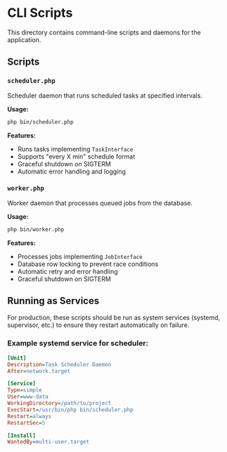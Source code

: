 # CLI Scripts

This directory contains command-line scripts and daemons for the application.

## Scripts

### `scheduler.php`
Scheduler daemon that runs scheduled tasks at specified intervals.

**Usage:**
```bash
php bin/scheduler.php
```

**Features:**
- Runs tasks implementing `TaskInterface`
- Supports "every X min" schedule format
- Graceful shutdown on SIGTERM
- Automatic error handling and logging

### `worker.php` 
Worker daemon that processes queued jobs from the database.

**Usage:**
```bash
php bin/worker.php
```

**Features:**
- Processes jobs implementing `JobInterface`
- Database row locking to prevent race conditions
- Automatic retry and error handling
- Graceful shutdown on SIGTERM

## Running as Services

For production, these scripts should be run as system services (systemd, supervisor, etc.) to ensure they restart automatically on failure.

### Example systemd service for scheduler:
```ini
[Unit]
Description=Task Scheduler Daemon
After=network.target

[Service]
Type=simple
User=www-data
WorkingDirectory=/path/to/project
ExecStart=/usr/bin/php bin/scheduler.php
Restart=always
RestartSec=5

[Install]
WantedBy=multi-user.target
```
